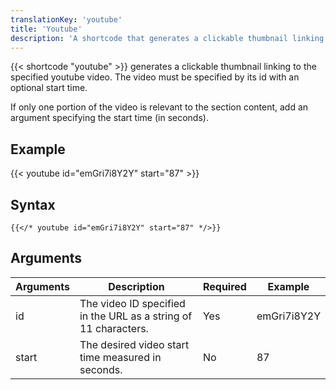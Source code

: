 ```yaml
---
translationKey: 'youtube'
title: 'Youtube'
description: 'A shortcode that generates a clickable thumbnail linking to the specified youtube video ID'
---
```


{{< shortcode "youtube" >}} generates a clickable thumbnail linking to the specified youtube video. The video must be specified by its id with an optional start time.

If only one portion of the video is relevant to the section content, add an argument specifying the start time (in seconds).

## Example

{{< youtube id="emGri7i8Y2Y" start="87" >}}

## Syntax
`{{</* youtube id="emGri7i8Y2Y" start="87" */>}}`

## Arguments
| Arguments | Description                                                     | Required | Example     |
|-----------|-----------------------------------------------------------------|----------|-------------|
| id        | The video ID specified in the URL as a string of 11 characters. | Yes      | emGri7i8Y2Y |
| start     | The desired video start time measured in seconds.               | No       | 87          |
